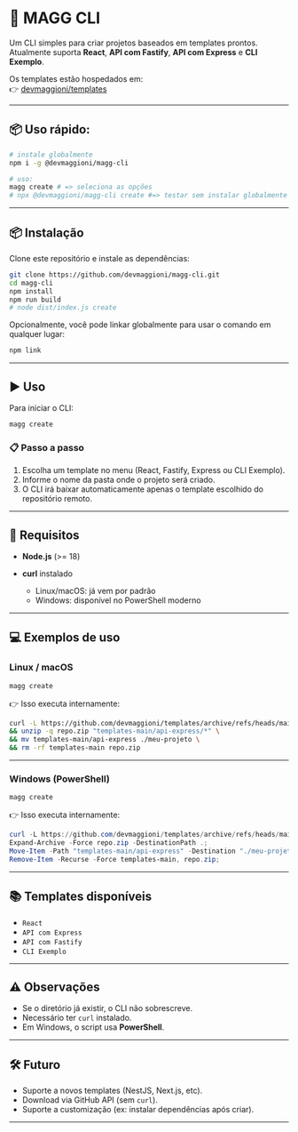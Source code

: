 # 🚀 MAGG CLI

Um CLI simples para criar projetos baseados em templates prontos.  
Atualmente suporta **React**, **API com Fastify**, **API com Express** e **CLI Exemplo**.

Os templates estão hospedados em:  
👉 [devmaggioni/templates](https://github.com/devmaggioni/templates)

---

## 📦 Uso rápido:

```bash
# instale globalmente
npm i -g @devmaggioni/magg-cli

# uso:
magg create # => seleciona as opções
# npx @devmaggioni/magg-cli create #=> testar sem instalar globalmente
```

---

## 📦 Instalação

Clone este repositório e instale as dependências:

```bash
git clone https://github.com/devmaggioni/magg-cli.git
cd magg-cli
npm install
npm run build
# node dist/index.js create
```

Opcionalmente, você pode linkar globalmente para usar o comando em qualquer lugar:

```bash
npm link
```

---

## ▶️ Uso

Para iniciar o CLI:

```bash
magg create
```

### 📋 Passo a passo

1. Escolha um template no menu (React, Fastify, Express ou CLI Exemplo).
2. Informe o nome da pasta onde o projeto será criado.
3. O CLI irá baixar automaticamente apenas o template escolhido do repositório remoto.

---

## 🔧 Requisitos

- **Node.js** (>= 18)
- **curl** instalado

  - Linux/macOS: já vem por padrão
  - Windows: disponível no PowerShell moderno

---

## 💻 Exemplos de uso

### Linux / macOS

```bash
magg create
```

👉 Isso executa internamente:

```bash
curl -L https://github.com/devmaggioni/templates/archive/refs/heads/main.zip -o repo.zip \
&& unzip -q repo.zip "templates-main/api-express/*" \
&& mv templates-main/api-express ./meu-projeto \
&& rm -rf templates-main repo.zip
```

---

### Windows (PowerShell)

```powershell
magg create
```

👉 Isso executa internamente:

```powershell
curl -L https://github.com/devmaggioni/templates/archive/refs/heads/main.zip -o repo.zip;
Expand-Archive -Force repo.zip -DestinationPath .;
Move-Item -Path "templates-main/api-express" -Destination "./meu-projeto";
Remove-Item -Recurse -Force templates-main, repo.zip;
```

---

## 📚 Templates disponíveis

- `React`
- `API com Express`
- `API com Fastify`
- `CLI Exemplo`

---

## ⚠️ Observações

- Se o diretório já existir, o CLI não sobrescreve.
- Necessário ter `curl` instalado.
- Em Windows, o script usa **PowerShell**.

---

## 🛠️ Futuro

- Suporte a novos templates (NestJS, Next.js, etc).
- Download via GitHub API (sem `curl`).
- Suporte a customização (ex: instalar dependências após criar).

---
